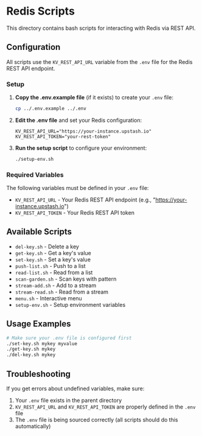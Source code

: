 # Redis Scripts

This directory contains bash scripts for interacting with Redis via REST API.

## Configuration

All scripts use the `KV_REST_API_URL` variable from the `.env` file for the Redis REST API endpoint. 

### Setup

1. **Copy the .env.example file** (if it exists) to create your `.env` file:
   ```bash
   cp ../.env.example ../.env
   ```

2. **Edit the .env file** and set your Redis configuration:
   ```
   KV_REST_API_URL="https://your-instance.upstash.io"
   KV_REST_API_TOKEN="your-rest-token"
   ```

3. **Run the setup script** to configure your environment:
   ```bash
   ./setup-env.sh
   ```

### Required Variables

The following variables must be defined in your `.env` file:
- `KV_REST_API_URL` - Your Redis REST API endpoint (e.g., "https://your-instance.upstash.io")
- `KV_REST_API_TOKEN` - Your Redis REST API token

## Available Scripts

- `del-key.sh` - Delete a key
- `get-key.sh` - Get a key's value
- `set-key.sh` - Set a key's value
- `push-list.sh` - Push to a list
- `read-list.sh` - Read from a list
- `scan-garden.sh` - Scan keys with pattern
- `stream-add.sh` - Add to a stream
- `stream-read.sh` - Read from a stream
- `menu.sh` - Interactive menu
- `setup-env.sh` - Setup environment variables

## Usage Examples

```bash
# Make sure your .env file is configured first
./set-key.sh mykey myvalue
./get-key.sh mykey
./del-key.sh mykey
```

## Troubleshooting

If you get errors about undefined variables, make sure:
1. Your `.env` file exists in the parent directory
2. `KV_REST_API_URL` and `KV_REST_API_TOKEN` are properly defined in the `.env` file
3. The `.env` file is being sourced correctly (all scripts should do this automatically) 